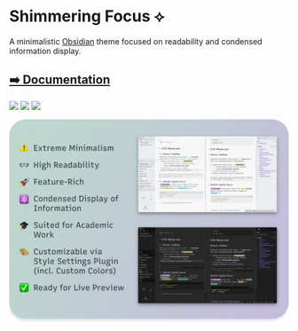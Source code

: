# Shimmering Focus ⟡

A minimalistic [Obsidian](https://obsidian.md/) theme focused on readability and condensed information display.

## [➡️ Documentation](https://chrisgrieser.github.io/shimmering-focus/)

![](https://img.shields.io/badge/downloads-11770-6E4E9B?style=plastic) ![](https://img.shields.io/github/last-commit/chrisgrieser/shimmering-focus?style=plastic) [![](https://img.shields.io/badge/changelog-click%20here-FFE800?style=plastic)](https://chrisgrieser.github.io/shimmering-focus/changelog/)

![Promo Screenshot](docs/images/Promo%20Screenshot/promo-screenshot.png)
